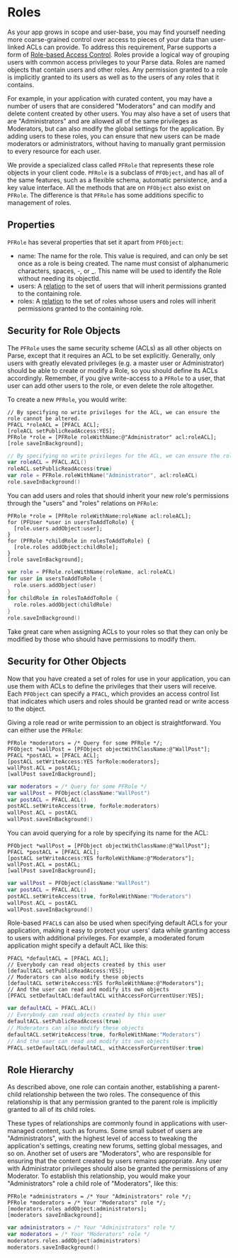 # Roles

As your app grows in scope and user-base, you may find yourself needing more coarse-grained control over access to pieces of your data than user-linked ACLs can provide. To address this requirement, Parse supports a form of [Role-based Access Control](http://en.wikipedia.org/wiki/Role-based_access_control). Roles provide a logical way of grouping users with common access privileges to your Parse data. Roles are named objects that contain users and other roles.  Any permission granted to a role is implicitly granted to its users as well as to the users of any roles that it contains.

For example, in your application with curated content, you may have a number of users that are considered "Moderators" and can modify and delete content created by other users.  You may also have a set of users that are "Administrators" and are allowed all of the same privileges as Moderators, but can also modify the global settings for the application. By adding users to these roles, you can ensure that new users can be made moderators or administrators, without having to manually grant permission to every resource for each user.

We provide a specialized class called `PFRole` that represents these role objects in your client code.  `PFRole` is a subclass of `PFObject`, and has all of the same features, such as a flexible schema, automatic persistence, and a key value interface.  All the methods that are on `PFObject` also exist on `PFRole`.  The difference is that `PFRole` has some additions specific to management of roles.

## Properties

`PFRole` has several properties that set it apart from `PFObject`:

*   name: The name for the role.  This value is required, and can only be set once as a role is being created.  The name must consist of alphanumeric characters, spaces, -, or _.  This name will be used to identify the Role without needing its objectId.
*   users: A [relation](#objects-pointers) to the set of users that will inherit permissions granted to the containing role.
*   roles: A [relation](#objects-pointers) to the set of roles whose users and roles will inherit permissions granted to the containing role.


## Security for Role Objects

The `PFRole` uses the same security scheme (ACLs) as all other objects on Parse, except that it requires an ACL to be set explicitly. Generally, only users with greatly elevated privileges (e.g. a master user or Administrator) should be able to create or modify a Role, so you should define its ACLs accordingly.  Remember, if you give write-access to a `PFRole` to a user, that user can add other users to the role, or even delete the role altogether.

To create a new `PFRole`, you would write:

```objc
// By specifying no write privileges for the ACL, we can ensure the role cannot be altered.
PFACL *roleACL = [PFACL ACL];
[roleACL setPublicReadAccess:YES];
PFRole *role = [PFRole roleWithName:@"Administrator" acl:roleACL];
[role saveInBackground];
```
```swift
// By specifying no write privileges for the ACL, we can ensure the role cannot be altered.
var roleACL = PFACL.ACL()
roleACL.setPublicReadAccess(true)
var role = PFRole.roleWithName("Administrator", acl:roleACL)
role.saveInBackground()
```

You can add users and roles that should inherit your new role's permissions through the "users" and "roles" relations on `PFRole`:

```objc
PFRole *role = [PFRole roleWithName:roleName acl:roleACL];
for (PFUser *user in usersToAddToRole) {
  [role.users addObject:user];
}
for (PFRole *childRole in rolesToAddToRole) {
  [role.roles addObject:childRole];
}
[role saveInBackground];
```
```swift
var role = PFRole.roleWithName(roleName, acl:roleACL)
for user in usersToAddToRole {
  role.users.addObject(user)
}
for childRole in rolesToAddToRole {
  role.roles.addObject(childRole)
}
role.saveInBackground()
```

Take great care when assigning ACLs to your roles so that they can only be modified by those who should have permissions to modify them.


## Security for Other Objects

Now that you have created a set of roles for use in your application, you can use them with ACLs to define the privileges that their users will receive. Each `PFObject` can specify a `PFACL`, which provides an access control list that indicates which users and roles should be granted read or write access to the object.

Giving a role read or write permission to an object is straightforward.  You can either use the `PFRole`:

```objc
PFRole *moderators = /* Query for some PFRole */;
PFObject *wallPost = [PFObject objectWithClassName:@"WallPost"];
PFACL *postACL = [PFACL ACL];
[postACL setWriteAccess:YES forRole:moderators];
wallPost.ACL = postACL;
[wallPost saveInBackground];
```
```swift
var moderators = /* Query for some PFRole */
var wallPost = PFObject(className:"WallPost")
var postACL = PFACL.ACL()
postACL.setWriteAccess(true, forRole:moderators)
wallPost.ACL = postACL
wallPost.saveInBackground()
```

You can avoid querying for a role by specifying its name for the ACL:

```objc
PFObject *wallPost = [PFObject objectWithClassName:@"WallPost"];
PFACL *postACL = [PFACL ACL];
[postACL setWriteAccess:YES forRoleWithName:@"Moderators"];
wallPost.ACL = postACL;
[wallPost saveInBackground];
```
```swift
var wallPost = PFObject(className:"WallPost")
var postACL = PFACL.ACL()
postACL.setWriteAccess(true, forRoleWithName:"Moderators")
wallPost.ACL = postACL
wallPost.saveInBackground()
```

Role-based `PFACL`s can also be used when specifying default ACLs for your application, making it easy to protect your users' data while granting access to users with additional privileges.  For example, a moderated forum application might specify a default ACL like this:

```objc
PFACL *defaultACL = [PFACL ACL];
// Everybody can read objects created by this user
[defaultACL setPublicReadAccess:YES];
// Moderators can also modify these objects
[defaultACL setWriteAccess:YES forRoleWithName:@"Moderators"];
// And the user can read and modify its own objects
[PFACL setDefaultACL:defaultACL withAccessForCurrentUser:YES];
```
```swift
var defaultACL = PFACL.ACL()
// Everybody can read objects created by this user
defaultACL.setPublicReadAccess(true)
// Moderators can also modify these objects
defaultACL.setWriteAccess(true, forRoleWithName:"Moderators")
// And the user can read and modify its own objects
PFACL.setDefaultACL(defaultACL, withAccessForCurrentUser:true)
```

## Role Hierarchy

As described above, one role can contain another, establishing a parent-child relationship between the two roles. The consequence of this relationship is that any permission granted to the parent role is implicitly granted to all of its child roles.

These types of relationships are commonly found in applications with user-managed content, such as forums. Some small subset of users are "Administrators", with the highest level of access to tweaking the application's settings, creating new forums, setting global messages, and so on. Another set of users are "Moderators", who are responsible for ensuring that the content created by users remains appropriate. Any user with Administrator privileges should also be granted the permissions of any Moderator. To establish this relationship, you would make your "Administrators" role a child role of "Moderators", like this:

```objc
PFRole *administrators = /* Your "Administrators" role */;
PFRole *moderators = /* Your "Moderators" role */;
[moderators.roles addObject:administrators];
[moderators saveInBackground];
```
```swift
var administrators = /* Your "Administrators" role */
var moderators = /* Your "Moderators" role */
moderators.roles.addObject(administrators)
moderators.saveInBackground()
```
